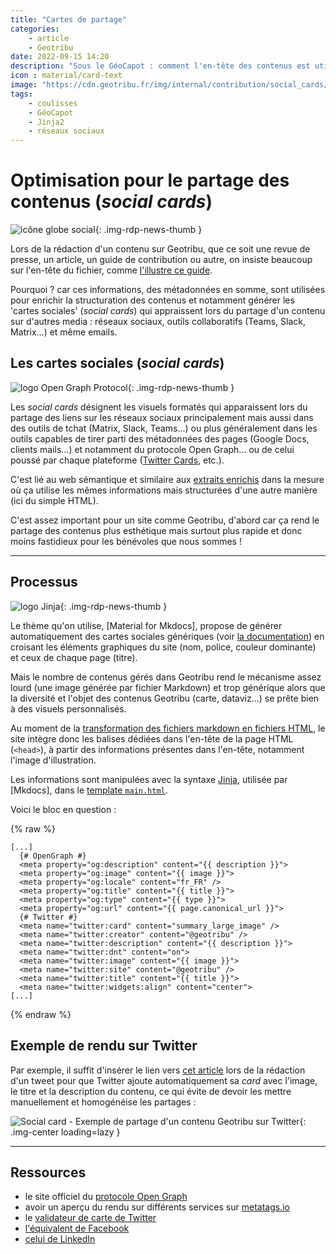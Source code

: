 ```yaml
---
title: "Cartes de partage"
categories:
    - article
    - Geotribu
date: 2022-09-15 14:20
description: "Sous le GéoCapot : comment l'en-tête des contenus est utilisé pour générer des 'cartes sociales', ces visuels accompagnés d'un résumé qui s'affichent sur les réseaux sociaux."
icon : material/card-text
image: "https://cdn.geotribu.fr/img/internal/contribution/social_cards/social_card_exemple_twitter_article.png"
tags:
    - coulisses
    - GéoCapot
    - Jinja2
    - réseaux sociaux
---
```


# Optimisation pour le partage des contenus (_social cards_)

![icône globe social](https://cdn.geotribu.fr/img/internal/icons-rdp-news/social.png "icône globe social"){: .img-rdp-news-thumb }

Lors de la rédaction d'un contenu sur Geotribu, que ce soit une revue de presse, un article, un guide de contribution ou autre, on insiste beaucoup sur l'en-tête du fichier, comme [l'illustre ce guide](/guides/metadata_yaml_frontmatter/).

Pourquoi ? car ces informations, des métadonnées en somme, sont utilisées pour enrichir la structuration des contenus et notamment générer les 'cartes sociales' (_social cards_) qui appraissent lors du partage d'un contenu sur d'autres media : réseaux sociaux, outils collaboratifs (Teams, Slack, Matrix...) et même emails.

## Les cartes sociales (_social cards_)

![logo Open Graph Protocol](https://cdn.geotribu.fr/img/logos-icones/divers/open_graph_protocol.png "logo Open Graph Protocol"){: .img-rdp-news-thumb }

Les _social cards_ désignent les visuels formatés qui apparaissent lors du partage des liens sur les réseaux sociaux principalement mais aussi dans des outils de tchat (Matrix, Slack, Teams...) ou plus généralement dans les outils capables de tirer parti des métadonnées des pages (Google Docs, clients mails...) et notamment du protocole Open Graph... ou de celui poussé par chaque plateforme ([Twitter Cards](https://developer.twitter.com/en/docs/twitter-for-websites/cards/overview/abouts-cards), etc.).

C'est lié au web sémantique et similaire aux [extraits enrichis](/internal/seo_extraits_enrichis/) dans la mesure où ça utilise les mêmes informations mais structurées d'une autre manière (ici du simple HTML).

C'est assez important pour un site comme Geotribu, d'abord car ça rend le partage des contenus plus esthétique mais surtout plus rapide et donc moins fastidieux pour les bénévoles que nous sommes !

----

## Processus

![logo Jinja](https://cdn.geotribu.fr/img/logos-icones/logiciels_librairies/jinja.png "logo Jinja"){: .img-rdp-news-thumb }

Le thème qu'on utilise, [Material for Mkdocs], propose de générer automatiquement des cartes sociales génériques (voir [la documentation](https://squidfunk.github.io/mkdocs-material/setup/setting-up-social-cards/)) en croisant les éléments graphiques du site (nom, police, couleur dominante) et ceux de chaque page (titre).

Mais le nombre de contenus gérés dans Geotribu rend le mécanisme assez lourd (une image générée par fichier Markdown) et trop générique alors que la diversité et l'objet des contenus Geotribu (carte, dataviz...) se prête bien à des visuels personnalisés.

Au moment de la [transformation des fichiers markdown en fichiers HTML](/internal/markdown_engine/), le site intègre donc les balises dédiées dans l'en-tête de la page HTML (`<head>`), à partir des informations présentes dans l'en-tête, notamment l'image d'illustration.

Les informations sont manipulées avec la syntaxe [Jinja](https://fr.wikipedia.org/wiki/Jinja_(moteur_de_template)), utilisée par [Mkdocs], dans le [template `main.html`](https://github.com/geotribu/website/blob/master/content/theme/main.html).

Voici le bloc en question :

{% raw %}

```jinja
[...]
  {# OpenGraph #}
  <meta property="og:description" content="{{ description }}">
  <meta property="og:image" content="{{ image }}">
  <meta property="og:locale" content="fr_FR" />
  <meta property="og:title" content="{{ title }}">
  <meta property="og:type" content="{{ type }}">
  <meta property="og:url" content="{{ page.canonical_url }}">
  {# Twitter #}
  <meta name="twitter:card" content="summary_large_image" />
  <meta name="twitter:creator" content="@geotribu" />
  <meta name="twitter:description" content="{{ description }}">
  <meta name="twitter:dnt" content="on">
  <meta name="twitter:image" content="{{ image }}">
  <meta name="twitter:site" content="@geotribu" />
  <meta name="twitter:title" content="{{ title }}">
  <meta name="twitter:widgets:align" content="center">
[...]
```

{% endraw %}

## Exemple de rendu sur Twitter

Par exemple, il suffit d'insérer le lien vers [cet article](/articles/2022/2022-08-02_API_Python_FME_travailler_avec_GDAL/) lors de la rédaction d'un tweet pour que Twitter ajoute automatiquement sa _card_ avec l'image, le titre et la description du contenu, ce qui évite de devoir les mettre manuellement et homogénéise les partages :

![Social card - Exemple de partage d'un contenu Geotribu sur Twitter](https://cdn.geotribu.fr/img/internal/contribution/social_cards/social_card_exemple_twitter_article.png "Social card - Exemple de partage d'un contenu Geotribu sur Twitter"){: .img-center loading=lazy }

----

## Ressources

- le site officiel du [protocole Open Graph](https://ogp.me/)
- avoir un aperçu du rendu sur différents services sur [metatags.io](https://metatags.io/)
- le [validateur de carte de Twitter](https://cards-dev.twitter.com/validator/)
- [l'équivalent de Facebook](https://developers.facebook.com/tools/debug/)
- [celui de LinkedIn](https://www.linkedin.com/post-inspector/)
